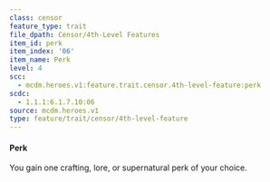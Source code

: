 ```yaml
---
class: censor
feature_type: trait
file_dpath: Censor/4th-Level Features
item_id: perk
item_index: '06'
item_name: Perk
level: 4
scc:
  - mcdm.heroes.v1:feature.trait.censor.4th-level-feature:perk
scdc:
  - 1.1.1:6.1.7.10:06
source: mcdm.heroes.v1
type: feature/trait/censor/4th-level-feature
---
```


#### Perk

You gain one crafting, lore, or supernatural perk of your choice.
